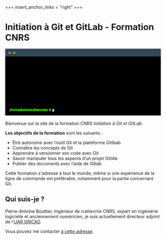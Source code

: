 +++
insert_anchor_links = "right"
+++



# Initiation à Git et GitLab - Formation CNRS

![](images/terminal.gif)

Bienvenue sur la site de la formation CNRS *Initiation à Git et GitLab*. 

**Les objectifs de la formation** sont les suivants : 

- Être autonome avec l’outil Git et la plateforme Gitlbab 
- Connaître les concepts de Git
- Apprendre à versionner son code avec Git
- Savoir manipuler tous les aspects d’un projet GitlAb
- Publier des documents avec l’aide de Gitlab

Cette formation s'adresse à tout le monde, même si une expérience de la ligne de commande est préférable, notamment pour la partie concernant Git. 

## Qui suis-je ? 

Pierre-Antoine Bouttier, Ingénieur de rceherche CNRS, expert en ingénierie logicielle et anciennement numéricien, je suis actuellement directeur adjoint de l'[UAR GRICAD](https://gricad.univ-grenoble-alpes.fr). 

Vous pouvez me contacter [à cette adresse](mailto:pierre-antoine.bouttier@univ-grenoble-alpes.fr). 
